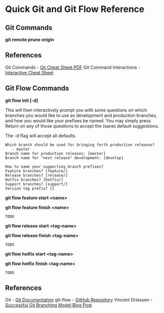 Quick Git and Git Flow Reference
================================

Git Commands
--------

**git remote prune origin**

References
-------
Git Commands - [Git Cheat Sheet PDF](https://training.github.com/kit/downloads/github-git-cheat-sheet.pdf)
Git Command Interactions - [Interactive Cheat Sheet](http://ndpsoftware.com/git-cheatsheet.html)

Git Flow Commands
------------

**git flow init [-d]**

This will then interactively prompt you with some questions on which branches you would like to use as development and production branches, and how you would like your prefixes be named. You may simply press Return on any of those questions to accept the (sane) default suggestions.

The -d flag will accept all defaults.

```
Which branch should be used for bringing forth production releases?
   - master
Branch name for production releases: [master]
Branch name for "next release" development: [develop]

How to name your supporting branch prefixes?
Feature branches? [feature/]
Release branches? [release/]
Hotfix branches? [hotfix/]
Support branches? [support/]
Version tag prefix? []
```

**git flow feature start &lt;name&gt;**

**git flow feature finish &lt;name&gt;**

```
TODO
```

**git flow release start &lt;tag-name&gt;**

**git flow release finish &lt;tag-name&gt;**

```
TODO
```

**git flow hotfix start &lt;tag-name&gt;**

**git flow hotfix finish &lt;tag-name&gt;**

```
TODO
```

References
-------
Git - [Git Documentation](http://git-scm.com/docs)
git-flow - [GitHub Repository](https://github.com/nvie/gitflow)
Vincent Driessen - [Successful Git Branching Model Blog Post](http://nvie.com/posts/a-successful-git-branching-model/)
